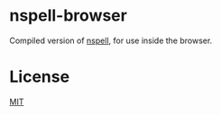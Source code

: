 # nspell-browser

Compiled version of [nspell](https://github.com/wooorm/nspell), for use inside the browser.

# License

[MIT](LICENSE)
